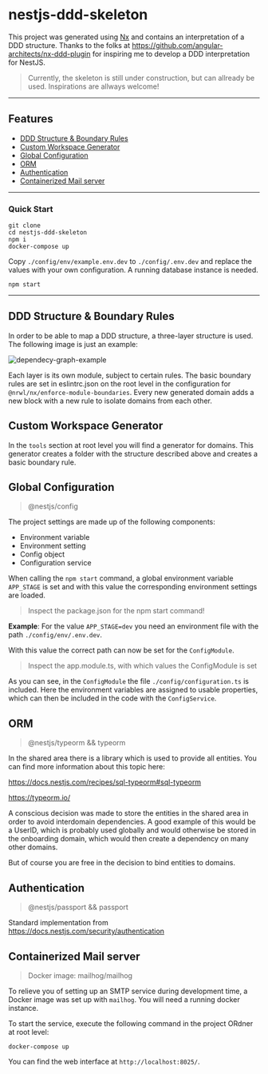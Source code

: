# nestjs-ddd-skeleton

This project was generated using [Nx](https://nx.dev) and contains an interpretation of a DDD structure. Thanks to the folks at https://github.com/angular-architects/nx-ddd-plugin for inspiring me to develop a DDD interpretation for NestJS.

> Currently, the skeleton is still under construction, but can allready be used. Inspirations are allways welcome!

---
## Features
- [DDD Structure & Boundary Rules](#ddd-structure--boundary-rules)
- [Custom Workspace Generator](#custom-workspace-generator)
- [Global Configuration](#global-configuration)
- [ORM](#orm)
- [Authentication](#authentication)
- [Containerized Mail server](#containerized-mail-server)
---
### Quick Start
```
git clone
cd nestjs-ddd-skeleton
npm i
docker-compose up
```

Copy `./config/env/example.env.dev` to `./config/.env.dev` and replace the values with your own configuration. A running database instance is needed.

```
npm start
```
---
## DDD Structure & Boundary Rules

In order to be able to map a DDD structure, a three-layer structure is used. The following image is just an example:

![dependecy-graph-example](https://user-images.githubusercontent.com/13387471/178604936-9b2998f2-5814-4516-98e4-e1f5bff252ce.png)

Each layer is its own module, subject to certain rules. The basic boundary rules are set in eslintrc.json on the root level in the configuration for `@nrwl/nx/enforce-module-boundaries`. Every new generated domain adds a new block with a new rule to isolate domains from each other.

## Custom Workspace Generator

In the `tools` section at root level you will find a generator for domains. This generator creates a folder with the structure described above and creates a basic boundary rule.

## Global Configuration
> @nestjs/config

The project settings are made up of the following components:
- Environment variable
- Environment setting
- Config object
- Configuration service

When calling the `npm start` command, a global environment variable `APP_STAGE` is set and with this value the corresponding environment settings are loaded.

> Inspect the package.json for the npm start command!

**Example**: For the value `APP_STAGE=dev` you need an environment file with the path `./config/env/.env.dev`.

With this value the correct path can now be set for the `ConfigModule`.

> Inspect the app.module.ts,  with which values the ConfigModule is set

As you can see, in the `ConfigModule` the file `./config/configuration.ts` is included. Here the environment variables are assigned to usable properties, which can then be included in the code with the `ConfigService`.

## ORM

> @nestjs/typeorm && typeorm

In the shared area there is a library which is used to provide all entities. You can find more information about this topic here:

https://docs.nestjs.com/recipes/sql-typeorm#sql-typeorm

https://typeorm.io/

A conscious decision was made to store the entities in the shared area in order to avoid interdomain dependencies. A good example of this would be a UserID, which is probably used globally and would otherwise be stored in the onboarding domain, which would then create a dependency on many other domains.

But of course you are free in the decision to bind entities to domains.

## Authentication

> @nestjs/passport && passport

Standard implementation from https://docs.nestjs.com/security/authentication

## Containerized Mail server
> Docker image: mailhog/mailhog

To relieve you of setting up an SMTP service during development time, a Docker image was set up with `mailhog`. You will need a running docker instance.

To start the service, execute the following command in the project ORdner at root level:

```
docker-compose up
```

You can find the web interface at `http://localhost:8025/`.
